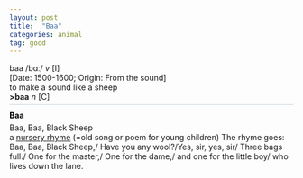 ```yaml
---
layout: post
title:  "Baa"
categories: animal
tag: good
---
```

<DIV style="MARGIN: 0px 0px 5px">baa /bɑː/ <I>v</I> [I] <BR>[Date: 1500-1600; Origin: From the sound]<BR>to make a sound like a sheep<BR><B>&gt;baa</B> <I>n</I> [C]</DIV>
<DIV style="BORDER-TOP: #c7d4dc 1px solid; PADDING-BOTTOM: 0px; PADDING-TOP: 5px; PADDING-LEFT: 0px; PADDING-RIGHT: 0px"></DIV>
<DIV style="MARGIN: 5px 0px">
<DIV style="WIDTH: 100%">
<DIV style="FLOAT: left; LINE-HEIGHT: normal"></DIV>
<DIV style="WIDTH: 100%; OVERFLOW-X: hidden">
<DIV style="COLOR: #808080; MARGIN: 0px 0px 5px; LINE-HEIGHT: normal"><SPAN style="FONT-SIZE: 10.5pt; COLOR: #000000; LINE-HEIGHT: normal"><B>Baa</B></SPAN> </DIV>
<DIV style="MARGIN: 0px 0px 5px">Baa, Baa, Black Sheep<BR>a <A href="{{ site.baseurl }}/nursery%20rhyme"><U>nursery rhyme</U></A> (=old song or poem for young children) The rhyme goes: Baa, Baa, Black Sheep,/ Have you any wool?/Yes, sir, yes, sir/ Three bags full./ One for the master,/ One for the dame,/ and one for the little boy/ who lives down the lane.</DIV>